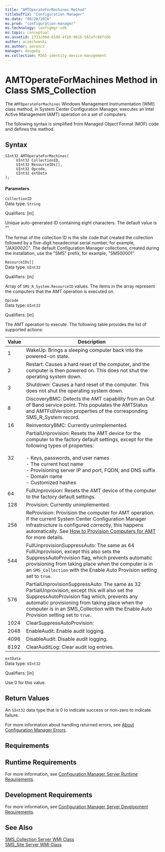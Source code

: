 ```yaml
---
title: "AMTOperateForMachines Method"
titleSuffix: "Configuration Manager"
ms.date: "09/20/2016"
ms.prod: "configuration-manager"
ms.technology: configmgr-sdk
ms.topic: conceptual
ms.assetid: 2331c06d-65d8-4f20-961b-562afc88fc6b
author: aczechowski
ms.author: aaroncz
manager: dougeby
ms.collection: M365-identity-device-management
---
```

# AMTOperateForMachines Method in Class SMS_Collection
The `AMTOperateForMachines` Windows Management Instrumentation (WMI) class method, in System Center Configuration Manager, executes an Intel Active Management (AMT) operation on a set of computers.  

 The following syntax is simplified from Managed Object Format (MOF) code and defines the method.  

## Syntax  

```  
SInt32 AMTOperateForMachines(      
     UInt32 CollectionID,  
     UInt32 ResourceIDs[],  
     UInt32 Opcode,  
     UInt32 extData  
);  
```  

#### Parameters  
 `CollectionID`  
 Data type: `String`  

 Qualifiers: [in]  

 Unique auto-generated ID containing eight characters. The default value is "".  

 The format of the collection ID is the site code that created the collection followed by a five-digit hexadecimal serial number, for example, "JAX0002C". The default Configuration Manager collections, created during the installation, use the "SMS" prefix, for example, "SMS00001".  

 `ResourceIDs[]`  
 Data type: `UInt32`  

 Qualifiers: [in]  

 Array of `SMS_R_System.ResourceID` values. The items in the array represent the computers that the AMT operation is executed on.  

 `Opcode`  
 Data type: `UInt32`  

 Qualifiers: [in]  

 The AMT operation to execute. The following table provides the list of supported actions:  

|Value|Description|  
|-----------|-----------------|  
|1|WakeUp: Brings a sleeping computer back into the powered-on state.|  
|2|Restart: Causes a hard reset of the computer, and the computer is then powered on. This does not shut the operating system down.|  
|3|Shutdown: Causes a hard reset of the computer. This does not shut the operating system down.|  
|8|DiscoveryBMC: Detects the AMT capability from an Out of Band service point. This populates the AMTStatus and AMTFullVersion properties of the corresponding SMS_R_System record.|  
|16|ReinventoryBMC: Currently unimplemented.|  
|32|PartialUnprovision: Resets the AMT device for the computer to the factory default settings, except for the following types of properties:<br /><br /> -   Keys, passwords, and user names<br />-   The current host name<br />-   Provisioning server IP and port, FQDN, and DNS suffix<br />-   Domain name<br />-   Customized hashes|  
|64|FullUnprovision: Resets the AMT device of the computer to the factory default settings.|  
|128|Provision: Currently unimplemented.|  
|256|ReProvision: Provision the computer for AMT operation. If the current System Center Configuration Manager infrastructure is configured correctly, this happens automatically. See [How to Provision Computers for AMT](http://go.microsoft.com/fwlink/?LinkId=127174) for more details.|  
|544|FullUnprovisionSuppressAuto: The same as 64 FullUnprovision, except this also sets the SuppressAutoProvision flag, which prevents automatic provisioning from taking place when the computer is in an `SMS_Collection` with the Enable Auto Provision setting set to `true`.|  
|576|PartialUnprovisionSuppressAuto: The same as 32 PartialUnprovision, except this will also set the SuppressAutoProvision flag which, prevents any automatic provisioning from taking place when the computer is in an SMS_Collection with the Enable Auto Provision setting set to `true`.|  
|1024|ClearSuppressAutoProvision:|  
|2048|EnableAudit: Enable audit logging.|  
|4096|DisableAudit: Disable audit logging.|  
|8192|ClearAuditLog: Clear audit log entries.|  

 `extData`  
 Data type: `UInt32`  

 Qualifiers: [in]  

 Use 0 for this value.  

## Return Values  
 An  `SInt32` data type that is 0 to indicate success or non-zero to indicate failure.  

 For more information about handling returned errors, see [About Configuration Manager Errors](../../../../../develop/core/understand/about-configuration-manager-errors.md).  

## Requirements  

## Runtime Requirements  
 For more information, see [Configuration Manager Server Runtime Requirements](../../../../../develop/core/reqs/server-runtime-requirements.md).  

## Development Requirements  
 For more information, see [Configuration Manager Server Development Requirements](../../../../../develop/core/reqs/server-development-requirements.md).  

## See Also  
 [SMS_Collection Server WMI Class](../../../../../develop/reference/core/clients/collections/sms_collection-server-wmi-class.md)   
 [SMS_Site Server WMI Class](../../../../../develop/reference/core/servers/configure/sms_site-server-wmi-class.md)
